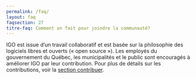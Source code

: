 ```yaml
---
permalink: /faq/
layout: faq
faqsection: 27
titre-faq: Comment on fait pour joindre la communauté?
---
```


IGO est issue d’un travail collaboratif et est basée sur la philosophie des logiciels libres et ouverts (« open source »). Les employés du gouvernement du Québec, les municipalités et le public sont encouragés à améliorer IGO par leur contribution. Pour plus de détails sur les contributions, voir la [section contribuer](/contribuer).
